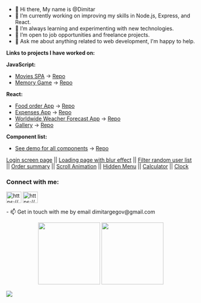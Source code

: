 - 👋 Hi there, My name is @Dimitar
- 🔭 I’m currently working on improving my skills in Node.js, Express, and React.
- 🌱 I’m always learning and experimenting with new technologies.
- 💼 I’m open to job opportunities and freelance projects.
- 💬 Ask me about anything related to web development, I'm happy to help.

**Links to projects I have worked on:**

**JavaScript:**
- [Movies SPA](https://movies-spa.dimitargegov.site/) -> [Repo](https://github.com/MitkoDG/movie-spa)
- [Memory Game](https://memory-game.dimitargegov.site/) -> [Repo](https://github.com/MitkoDG/memory-game)

**React:**
- [Food order App](http://food.dimitargegov.site/) -> [Repo](https://github.com/MitkoDG/react/tree/main/food-order-app)
- [Expenses App](http://expenses.dimitargegov.site/) -> [Repo](https://github.com/MitkoDG/ddg-todo-react-app)
- [Worldwide Weacher Forecast App](https://weather.dimitargegov.site/) -> [Repo](https://github.com/MitkoDG/ddg-weather-forecast)
- [Gallery](https://admolite.dimitargegov.site/) -> [Repo](https://github.com/MitkoDG/react-test-app)

**Component list:**
- [See demo for all components](https://components.dimitargegov.site/) -> [Repo](https://github.com/MitkoDG/components-collection)

[Login screen page](https://components.dimitargegov.com/login-screen-errors/index.html) || [Loading page with blur effect](https://components.dimitargegov.site/fade-to-clear-loading-screen/index.html) || [Filter random user list](https://components.dimitargegov.site/user-filter/index.html) || [Order summary](https://components.dimitargegov.site/order-summary/index.html) || [Scroll Animation](https://components.dimitargegov.site/scroll-animation/index.html) || [Hidden Menu](https://components.dimitargegov.site/hidden-navigation/index.html) || [Calculator](https://components.dimitargegov.site/calculator/index.html) || [Clock](https://components.dimitargegov.site/clock/index.html)

<h3 align="left">Connect with me:</h3>
<p align="left">
<a href="https://www.facebook.com/RaTiMiD/" target="blank"><img align="center" src="https://raw.githubusercontent.com/rahuldkjain/github-profile-readme-generator/master/src/images/icons/Social/facebook.svg" alt="https://www.facebook.com/RaTiMiD/" height="30" width="40" /></a>
<a href="https://www.linkedin.com/in/dimitargegov/" target="blank"><img align="center" src="https://raw.githubusercontent.com/rahuldkjain/github-profile-readme-generator/master/src/images/icons/Social/linked-in-alt.svg" alt="https://www.linkedin.com/in/dimitargegov/" height="30" width="40" /></a>
</p>
- 📫 Get in touch with me by email dimitargegov@gmail.com

<p align="center">
<img src="http://github-readme-streak-stats.herokuapp.com?user=mitkodg&hide_border=true&date_format=j%20M%5B%20Y%5D" height="165px"/>
<img src=https://github-readme-stats.vercel.app/api/top-langs/?username=mitkodg&layout=compact " height="165px"/>
</p>
<p align="left"> <img src="https://komarev.com/ghpvc/?username=mitkodg&color=lightgrey&style=flat height="25px"/> </p>
